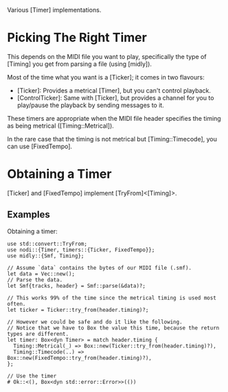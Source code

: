 Various [Timer] implementations.

# Picking The Right Timer
This depends on the MIDI file you want to play, specifically the type of
[Timing] you get from parsing a file (using [midly]).

Most of the time what you want is a [Ticker]; it comes in two flavours:
- [Ticker]: Provides a metrical [Timer], but you can't control playback.
- [ControlTicker]: Same with [Ticker], but provides a channel for you to play/pause the playback by sending messages to it.

These timers are appropriate when the MIDI file header specifies the timing as being metrical ([Timing::Metrical]).

In the rare case that the timing is not metrical but [Timing::Timecode], you can use [FixedTempo].

# Obtaining a Timer
[Ticker] and [FixedTempo] implement [TryFrom]\<[Timing]\>.

## Examples
Obtaining a timer:

```no_run
use std::convert::TryFrom;
use nodi::{Timer, timers::{Ticker, FixedTempo}};
use midly::{Smf, Timing};

// Assume `data` contains the bytes of our MIDI file (.smf).
let data = Vec::new();
// Parse the data.
let Smf{tracks, header} = Smf::parse(&data)?;

// This works 99% of the time since the metrical timing is used most often.
let ticker = Ticker::try_from(header.timing)?;

// However we could be safe and do it like the following.
// Notice that we have to Box the value this time, because the return types are different.
let timer: Box<dyn Timer> = match header.timing {
  Timing::Metrical(_) => Box::new(Ticker::try_from(header.timing)?),
  Timing::Timecode(..) => Box::new(FixedTempo::try_from(header.timing)?),
};

// Use the timer
# Ok::<(), Box<dyn std::error::Error>>(())
```